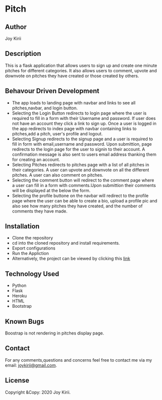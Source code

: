 # Pitch

## Author

Joy Kirii

## Description

This is a flask application that allows users to sign up and create one minute pitches for different categories. It also allows users to comment, upvote and downvote on pitches they have created or those created by others.

## Behavour Driven Development

- The app loads to landing page with navbar and links to see all pitches,navbar, and login button.
- Selecting the Login Button redirects to login page where the user is required to fill in a form with their Username and password. If user does not have an account they click a link to sign up. Once a user is logged in the app redirects to index page with navbar containing links to pitches,add a pitch, user's profile and logout.
- Selecting Signup redirects to the signup page and a user is required to fill in form with email,username and password. Upon submittion, page redirects to the login page for the user to signin to their account. A confirmation message is also sent to users email address thanking them for creating an account.
- Selecting Pitches redirects to pitches page with a list of all pitches in their categories. A user can upvote and downvote on all the different pitches. A user can also comment on pitches.
- Selecting the comment button will redirect to the comment page where a user can fill in a form with comments.Upon submittion their comments will be displayed at the below the form.
- Selecting the profile buttone on the navbar will redirect to the profile page where the user can be able to create a bio, upload a profile pic and also see how many pitches they have created, and the number of comments they have made.

## Installation

- Clone the repository
- cd into the cloned repository and install requirements.
- Export configurations
- Run the Appliction
- Alternatively, the project can be viewed by clicking this [link](pitch-joy.herokuapp.com/)

## Technology Used

- Python
- Flask
- Heroku
- HTML
- Bootstrap

## Known Bugs

Boostrap is not rendering in pitches display page.

## Contact

For any comments,questions and concerns feel free to contact me via my email: joykirii@gmail.com.

## License

Copyright &Copy: 2020 Joy Kirii.
